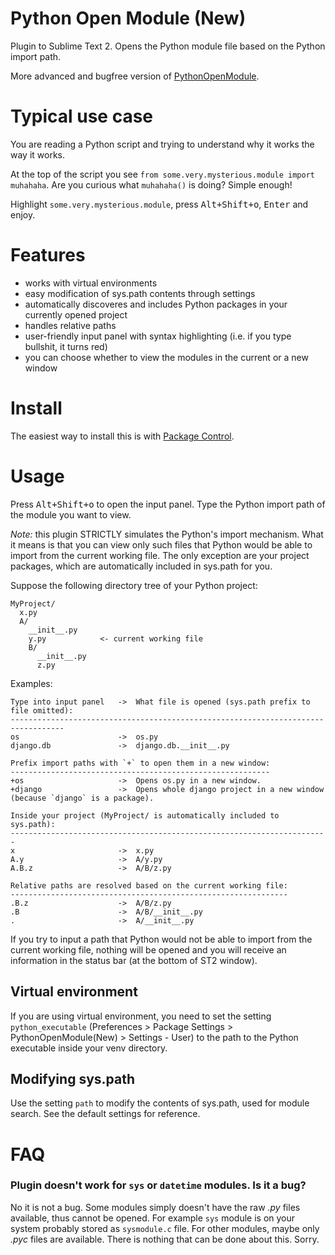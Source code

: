 Python Open Module (New)
========================

Plugin to Sublime Text 2.
Opens the Python module file based on the Python import path.


More advanced and bugfree version of [PythonOpenModule](https://github.com/SublimeText/PythonOpenModule).

Typical use case
================

You are reading a Python script and trying to understand why it works the way it works.


At the top of the script you see `from some.very.mysterious.module import muhahaha`.
Are you curious what `muhahaha()` is doing? Simple enough!


Highlight `some.very.mysterious.module`, press <kbd>Alt+Shift+o</kbd>, <kbd>Enter</kbd> and enjoy.

Features
========

* works with virtual environments
* easy modification of sys.path contents through settings
* automatically discoveres and includes Python packages in your currently opened project
* handles relative paths
* user-friendly input panel with syntax highlighting (i.e. if you type bullshit, it turns red)
* you can choose whether to view the modules in the current or a new window

Install
=======

The easiest way to install this is with [Package Control](http://wbond.net/sublime_packages/package_control).

Usage
=====

Press <kbd>Alt+Shift+o</kbd> to open the input panel. Type the Python import path of the module you want to view.


_Note:_ this plugin STRICTLY simulates the Python's import mechanism.
What it means is that you can view only such files that Python would be able to import from the current working file.
The only exception are your project packages, which are automatically included in sys.path for you.


Suppose the following directory tree of your Python project:

    MyProject/
      x.py
      A/
        __init__.py
        y.py            <- current working file
        B/
          __init__.py
          z.py

Examples:

    Type into input panel   ->  What file is opened (sys.path prefix to file omitted):
    ----------------------------------------------------------------------------------
    os                      ->  os.py
    django.db               ->  django.db.__init__.py

    Prefix import paths with `+` to open them in a new window:
    ----------------------------------------------------------
    +os                     ->  Opens os.py in a new window.
    +django                 ->  Opens whole django project in a new window (because `django` is a package).

    Inside your project (MyProject/ is automatically included to sys.path):
    -----------------------------------------------------------------------
    x                       ->  x.py
    A.y                     ->  A/y.py
    A.B.z                   ->  A/B/z.py

    Relative paths are resolved based on the current working file:
    --------------------------------------------------------------
    .B.z                    ->  A/B/z.py
    .B                      ->  A/B/__init__.py
    .                       ->  A/__init__.py

If you try to input a path that Python would not be able to import from the current working file, nothing will be
opened and you will receive an information in the status bar (at the bottom of ST2 window).

Virtual environment
-------------------

If you are using virtual environment, you need to set the setting `python_executable`
(Preferences > Package Settings > PythonOpenModule(New) > Settings - User)
to the path to the Python executable inside your venv directory.

Modifying sys.path
------------------

Use the setting `path` to modify the contents of sys.path, used for module search.
See the default settings for reference.

FAQ
===

### Plugin doesn't work for `sys` or `datetime` modules. Is it a bug?

No it is not a bug. Some modules simply doesn't have the raw _.py_ files available, thus cannot be opened.
For example `sys` module is on your system probably stored as `sysmodule.c` file.
For other modules, maybe only _.pyc_ files are available.
There is nothing that can be done about this. Sorry.
